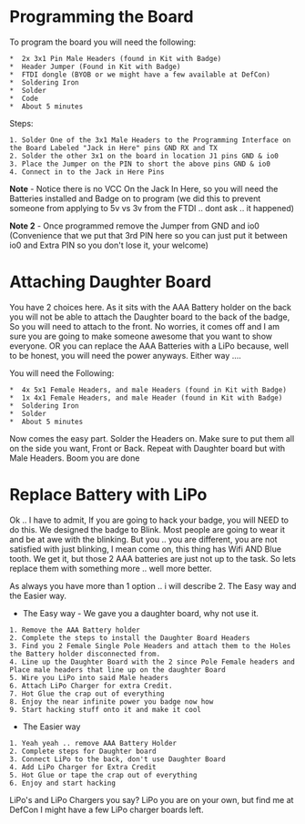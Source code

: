 # Programming the Board

To program the board you will need the following:

```
*  2x 3x1 Pin Male Headers (found in Kit with Badge)
*  Header Jumper (Found in Kit with Badge)
*  FTDI dongle (BYOB or we might have a few available at DefCon)
*  Soldering Iron
*  Solder
*  Code
*  About 5 minutes
```

Steps:

```
1. Solder One of the 3x1 Male Headers to the Programming Interface on the Board Labeled "Jack in Here" pins GND RX and TX
2. Solder the other 3x1 on the board in location J1 pins GND & io0
3. Place the Jumper on the PIN to short the above pins GND & io0
4. Connect in to the Jack in Here Pins
```    

**Note** - Notice there is no VCC On the Jack In Here, so you will need the Batteries installed and Badge on to program (we did this to prevent someone from applying to 5v vs 3v from the FTDI .. dont ask .. it happened)

**Note 2** - Once programmed remove the Jumper from GND and io0 (Convenience that we put that 3rd PIN here so you can just put it between io0 and Extra PIN so you don't lose it, your welcome)

# Attaching Daughter Board

You have 2 choices here. As it sits with the AAA Battery holder on the back you will not be able to attach the Daughter board to the back of the badge, So you will need to attach to the front. No worries, it comes off and I am sure you are going to make someone awesome that you want to show everyone. OR you can replace the AAA Batteries with a LiPo because, well to be honest, you will need the power anyways. Either way ....


You will need the Following:

```
*  4x 5x1 Female Headers, and male Headers (found in Kit with Badge)
*  1x 4x1 Female Headers, and male Header (found in Kit with Badge)
*  Soldering Iron
*  Solder
*  About 5 minutes
```

Now comes the easy part. Solder the Headers on. Make sure to put them all on the side you want, Front or Back.
Repeat with Daughter board but with Male Headers.
Boom you are done

# Replace Battery with LiPo

Ok .. I have to admit, If you are going to hack your badge, you will NEED to do this. We designed the badge to Blink. Most people are going to wear it and be at awe with the blinking. But you .. you are different, you are not satisfied with just blinking, I mean come on, this thing has Wifi AND Blue tooth. We get it, but those 2 AAA batteries are just not up to the task. So lets replace them with something more .. well more better.

As always you have more than 1 option .. i will describe 2. The Easy way and the Easier way.


* The Easy way - We gave you a daughter board, why not use it.

```
1. Remove the AAA Battery holder
2. Complete the steps to install the Daughter Board Headers
3. Find you 2 Female Single Pole Headers and attach them to the Holes the Battery holder disconnected from.
4. Line up the Daughter Board with the 2 since Pole Female headers and Place male headers that line up on the daughter Board
5. Wire you LiPo into said Male headers
6. Attach LiPo Charger for extra Credit.
7. Hot Glue the crap out of everything
8. Enjoy the near infinite power you badge now how
9. Start hacking stuff onto it and make it cool
```

* The Easier way
```
1. Yeah yeah .. remove AAA Battery Holder
2. Complete steps for Daughter board
3. Connect LiPo to the back, don't use Daughter Board
4. Add LiPo Charger for Extra Credit
5. Hot Glue or tape the crap out of everything
6. Enjoy and start hacking
```

LiPo's and LiPo Chargers you say? LiPo you are on your own, but find me at DefCon I might have a few LiPo charger boards left.
